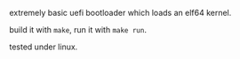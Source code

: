 extremely basic uefi bootloader which loads an elf64 kernel.

build it with `make`, run it with `make run`.

tested under linux.
